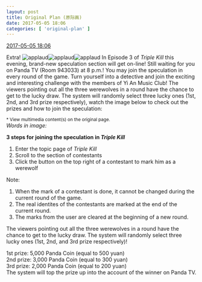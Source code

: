 ```yaml
---
layout: post
title: Original Plan (原际画)
date: 2017-05-05 18:06
categories: [ 'original-plan' ]
---
```


<div class="weibo-info">
  <a href="http://weibo.com/5626539553/F1IQ88SBj">2017-05-05 18:06</a>
</div>

Extra! ![applaud](http://img.t.sinajs.cn/t4/appstyle/expression/ext/normal/36/gza_org.gif)![applaud](http://img.t.sinajs.cn/t4/appstyle/expression/ext/normal/36/gza_org.gif)![applaud](http://img.t.sinajs.cn/t4/appstyle/expression/ext/normal/36/gza_org.gif) In Episode 3 of *Triple Kill* this evening, brand-new speculation section will get on-line! Still waiting for you on Panda TV (Room 943033) at 8 p.m.! You may join the speculation in every round of the game. Turn yourself into a detective and join the exciting and interesting challenge with the members of Yi An Music Club! The viewers pointing out all the three werewolves in a round have the chance to get to the lucky draw. The system will randomly select three lucky ones (1st, 2nd, and 3rd prize respectively), watch the image below to check out the prizes and how to join the speculation:

<!-- more -->

<small>* View multimedia content(s) on the original page.</small>  
*Words in image:*

**3 steps for joining the speculation in *Triple Kill***

1. Enter the topic page of *Triple Kill*
2. Scroll to the section of contestants
3. Click the button on the top right of a contestant to mark him as a werewolf

Note:
1. When the mark of a contestant is done, it cannot be changed during the current round of the game.
2. The real identites of the contestants are marked at the end of the current round.
3. The marks from the user are cleared at the beginning of a new round.

The viewers pointing out all the three werewolves in a round have the chance to get to the lucky draw. The system will randomly select three lucky ones (1st, 2nd, and 3rd prize respectively)!

1st prize: 5,000 Panda Coin (equal to 500 yuan)  
2nd prize: 3,000 Panda Coin (equal to 300 yuan)  
3rd prize: 2,000 Panda Coin (equal to 200 yuan)  
The system will top the prize up into the account of the winner on Panda TV.
